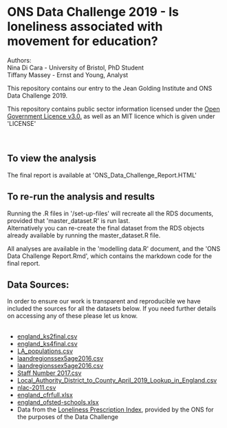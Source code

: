 # ONS Data Challenge 2019 - Is loneliness associated with movement for education?

Authors:  
Nina Di Cara - University of Bristol, PhD Student  
Tiffany Massey - Ernst and Young, Analyst  

This repository contains our entry to the Jean Golding Institute and ONS Data Challenge 2019.  

This repository contains public sector information licensed under the [Open Government Licence v3.0.](http://www.nationalarchives.gov.uk/doc/open-government-licence/version/3/) as well as an MIT licence which is given under 'LICENSE'    

<br>

## To view the analysis 
The final report is available at 'ONS_Data_Challenge_Report.HTML'

## To re-run the analysis and results
Running the .R files in '/set-up-files' will recreate all the RDS documents, provided that 'master_dataset.R' is run last.  
Alternatively you can re-create the final dataset from the RDS objects already available by running the master_dataset.R file. 

All analyses are available in the 'modelling data.R' document, and the 'ONS Data Challenge Report.Rmd', which contains the markdown code for the final report. 

## Data Sources:  
In order to ensure our work is transparent and reproducible we have included the sources for all the datasets below. If you need further details on accessing any of these please let us know.  
<br> 

* [england_ks2final.csv](https://www.compare-school-performance.service.gov.uk/download-data)  
* [england_ks4final.csv](https://www.compare-school-performance.service.gov.uk/download-data)  
* [LA_populations.csv](https://www.ons.gov.uk/peoplepopulationandcommunity/populationandmigration/populationestimates/bulletins/annualmidyearpopulationestimates/mid2017)  
* [laandregionssex5age2016.csv](https://www.ons.gov.uk/peoplepopulationandcommunity/populationandmigration/migrationwithintheuk/datasets/internalmigrationmovesbylocalauthoritiesandregionsinenglandandwalesby5yearagegroupandsex)  
* [laandregionssex5age2016.csv](https://www.ons.gov.uk/peoplepopulationandcommunity/populationandmigration/migrationwithintheuk/datasets/internalmigrationmovesbylocalauthoritiesandregionsinenglandandwalesby5yearagegroupandsex)  
* [Staff Number 2017.csv](https://www.gov.uk/government/statistics/school-workforce-in-england-november-2017)  
* [Local_Authority_District_to_County_April_2019_Lookup_in_England.csv](https://data.gov.uk/dataset/6ff3fc08-26ff-453e-9289-6420269ba10e/local-authority-districts-counties-and-unitary-authorities-december-2017-map-in-united-kingdom)  
* [nlac-2011.csv](https://www.gov.uk/government/statistics/new-local-authority-codes-january-2011)  
* [england_cfrfull.xlsx](https://www.compare-school-performance.service.gov.uk/download-data)  
* [england_ofsted-schools.xlsx](https://www.compare-school-performance.service.gov.uk/download-data)  
* Data from the [Loneliness Prescription Index](https://datasciencecampus.ons.gov.uk/developing-a-loneliness-prescription-index/), provided by the ONS for the purposes of the Data Challenge 
